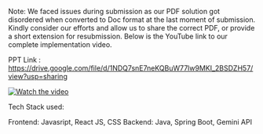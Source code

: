 Note: We faced issues during submission as our PDF solution got disordered when converted to Doc format at the last moment of submission. Kindly consider our efforts and allow us to share the correct PDF, or provide a short extension for resubmission. Below is the YouTube link to our complete implementation video.

PPT Link : https://drive.google.com/file/d/1NDQ7snE7neKQBuW77lw9MKI_2BSDZH57/view?usp=sharing

[![Watch the video](https://img.youtube.com/vi/UDczltlMFa4/0.jpg)](https://www.youtube.com/watch?v=UDczltlMFa4)

Tech Stack used:

Frontend: Javasript, React JS, CSS
Backend: Java, Spring Boot,
Gemini API
